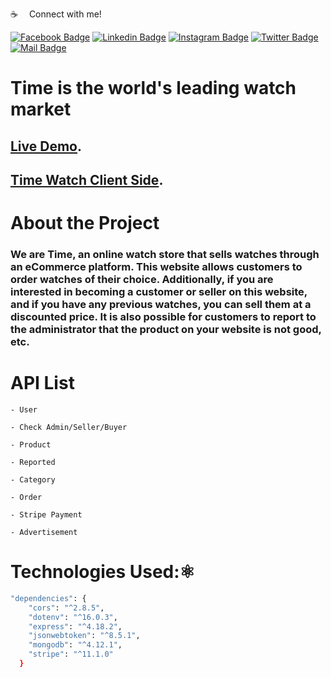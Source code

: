 :coffee: &emsp;Connect with me!

[![Facebook Badge](https://img.shields.io/badge/Facebook-1877F2?style=for-the-badge&logo=facebook&logoColor=white)](https://facebook.com/abnaeembsc) [![Linkedin Badge](https://img.shields.io/badge/LinkedIn-0077B5?style=for-the-badge&logo=linkedin&logoColor=white)](https://www.linkedin.com/in/developernaeem/) [![Instagram Badge](https://img.shields.io/badge/Instagram-E4405F?style=for-the-badge&logo=instagram&logoColor=white)](https://instagram.com/nwebpro) [![Twitter Badge](https://img.shields.io/badge/Twitter-1DA1F2?style=for-the-badge&logo=twitter&logoColor=white)](https://twitter.com/developernaeem) [![Mail Badge](https://img.shields.io/badge/Gmail-D14836?style=for-the-badge&logo=gmail&logoColor=white)](mailto:abnaeem.bsc@gmail.com)


# Time is the world's leading watch market

## [Live Demo](https://time-watch-nwebpro.vercel.app/api/v1/time-watch).

## [Time Watch Client Side](hhttps://github.com/programming-hero-web-course-4/b612-used-products-resale-clients-side-nwebpro).


# About the Project
### We are Time, an online watch store that sells watches through an eCommerce platform. This website allows customers to order watches of their choice. Additionally, if you are interested in becoming a customer or seller on this website, and if you have any previous watches, you can sell them at a discounted price. It is also possible for customers to report to the administrator that the product on your website is not good, etc.

# API List
`- User`

`- Check Admin/Seller/Buyer`

`- Product`

`- Reported`

`- Category`

`- Order`

`- Stripe Payment`

`- Advertisement`


# Technologies Used:⚛️
```sh
"dependencies": {
    "cors": "^2.8.5",
    "dotenv": "^16.0.3",
    "express": "^4.18.2",
    "jsonwebtoken": "^8.5.1",
    "mongodb": "^4.12.1",
    "stripe": "^11.1.0"
  }
```

